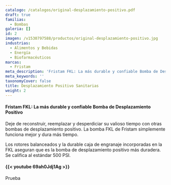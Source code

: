 ```yaml
---
catalogo: /catalogos/original-desplazamiento-positivo.pdf
draft: true
familias:
  - Bombas
galeria: []
id: 2
imagen: /v1530797588/productos/original-desplazamiento-positivo.jpg
industrias:
  - Alimentos y Bebidas
  - Energía
  - Biofarmacéuticos
marcas:
  - Fristam
meta_description: 'Fristam FKL: La más durable y confiable Bomba de Desplazamiento Positivo'
meta_keywords: ''
taxonomyCover: false
title: Desplazamiento Positivo Sanitarias
weight: 2
---
```

#### Fristam FKL: La más durable y confiable Bomba de Desplazamiento Positivo

Deje de reconstruir, reemplazar y desperdiciar su valioso tiempo con otras bombas de desplazamiento positivo. La bomba FKL de Fristam simplemente funciona mejor y dura más tiempo.

Los rotores balanceados y la durable caja de engranaje incorporadas en la FKL aseguran que es la bomba de desplazamiento positivo más duradera. Se califica al estándar 500 PSI.

####  {{< youtube 69ah0Jdj1Ag >}}

Prueba